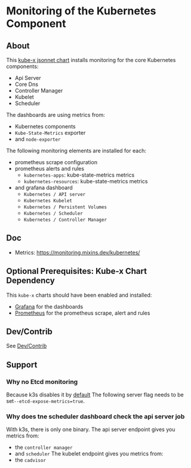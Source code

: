 # Monitoring of the Kubernetes Component


## About

This [kube-x jsonnet chart](../../../docs/bin/kube-x-helm-x.md#what-is-a-jsonnet-kube-x-chart) installs monitoring for the core Kubernetes components:
* Api Server
* Core Dns
* Controller Manager
* Kubelet
* Scheduler


The dashboards are using metrics from:
* Kubernetes components
* `Kube-State-Metrics` exporter
* and `node-exporter`


The following monitoring elements are installed for each:
* prometheus scrape configuration
* prometheus alerts and rules
  * `kubernetes-apps`: kube-state-metrics metrics
  * `kubernetes-resources`: kube-state-metrics metrics 
* and grafana dashboard
  * `Kubernetes / API server`
  * `Kubernetes Kubelet` 
  * `Kubernetes / Persistent Volumes`
  * `Kubernetes / Scheduler`
  * `Kubernetes / Controller Manager`



## Doc

* Metrics: https://monitoring.mixins.dev/kubernetes/

## Optional Prerequisites: Kube-x Chart Dependency

This `kube-x` charts should have been enabled and installed:
  * [Grafana](../grafana/README.md) for the dashboards
  * [Prometheus](../prometheus/README.md) for the prometheus scrape, alert and rules



## Dev/Contrib

See [Dev/Contrib](contrib.md)

## Support 
### Why no Etcd monitoring

Because k3s disables it by [default](https://docs.k3s.io/cli/server#database)
The following server flag needs to be set`--etcd-expose-metrics=true`.

### Why does tne scheduler dashboard check the api server job

With k3s, there is only one binary.
The api server endpoint gives you metrics from:
* the `controller manager`
* and `scheduler`
The kubelet endpoint gives you metrics from:
* the `cadvisor`
